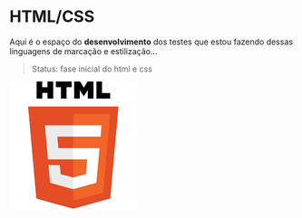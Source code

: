 <h1>HTML/CSS</h1>
<p>Aqui é o espaço do <b>desenvolvimento</b> dos testes que estou fazendo dessas linguagens de marcação e estilização...</p>

> Status: fase inicial do html e css

![Logo do HTML](https://github.com/Goestoso/HTML_CSS/blob/html/html.png)




